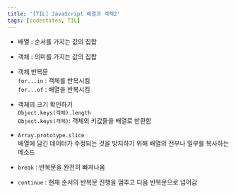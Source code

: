 ```yaml
---
title: '[TIL] JavaScript 배열과 객체2'
tags: [codestates, TIL]
---
```


- 배열 : 순서를 가지는 값의 집합
- 객체 : 의미를 가지는 값의 집합

- 객체 반복문  
  `for...in` : 객체를 반복시킴  
  `for...of` : 배열을 반복시킴

- 객체의 크기 확인하기  
  `Object.keys(객체).length`  
  `Object.keys(객체)`: 객체의 키값들을 배열로 반환함

- `Array.prototype.slice`  
  배열에 담긴 데이터가 수정되는 것을 방지하기 위해 배열의 전부나 일부를 복사하는 메소드
- `break` : 반복문을 완전히 빠져나옴
- `continue` : 현재 순서의 반복문 진행을 멈추고 다음 반복문으로 넘어감
